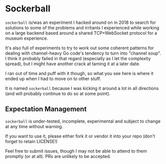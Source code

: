 Sockerball
==========

`sockerball` is/was an experiment I hacked around on in 2018 to search for
solutions to some of the problems and irritants I experienced while working on
a large backend based around a shared TCP+WebSocket protocol for a museum
experience.

It's also full of experiments to try to work out some coherent patterns for
dealing with channel-heavy Go code's tendency to turn into "channel soup".
I think it probably failed in that regard (especially as I let the complexity
spread), but I might have another crack at taming it at a later date.

I ran out of time and puff with it though, so what you see here is where it
ended up when I had to move on to other stuff.

It is named `sockerball` because I was kicking it around a lot in all
directions (and will probably continue to do so at some point).


## Expectation Management

`sockerball` is under-tested, incomplete, experimental and subject to change
at any time without warning.

If you want to use it, please either fork it or vendor it into your repo (don't
forget to retain LICENSE!)

Feel free to submit issues, though I may not be able to attend to them promptly
(or at all). PRs are unlikely to be accepted.


